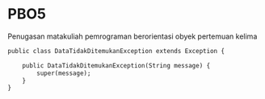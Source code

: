 # PBO5
Penugasan matakuliah pemrograman berorientasi obyek pertemuan kelima

```html
public class DataTidakDitemukanException extends Exception {

    public DataTidakDitemukanException(String message) {
        super(message);
    }
}
```
